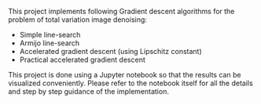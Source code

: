 This project implements following Gradient descent algorithms for the problem of total variation image denoising:
 * Simple line-search
 * Armijo line-search
 * Accelerated gradient descent (using Lipschitz constant)
 * Practical accelerated gradient descent
 
This project is done using a Jupyter notebook so that the results can be visualized conveniently. Please refer to the notebook itself for all the details and step by step guidance of the implementation.

